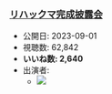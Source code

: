 ### [リハックマ完成披露会](https://www.youtube.com/watch?v=2AucK-CCluc)
-   公開日: 2023-09-01
-   視聴数: 62,842
-   **いいね数: 2,640**
-   出演者: 
    - [![](https://img.youtube.com/vi/2AucK-CCluc/hqdefault.jpg)](https://www.youtube.com/watch?v=2AucK-CCluc)
